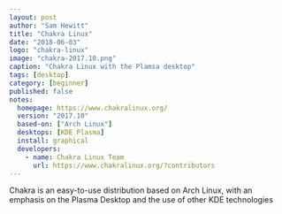 ```yaml
---
layout: post
author: "Sam Hewitt"
title: "Chakra Linux"
date: "2018-06-03"
logo: "chakra-linux"
image: "chakra-2017.10.png"
caption: "Chakra Linux with the Plamsa desktop"
tags: [desktop]
category: [beginner]
published: false
notes:
  homepage: https://www.chakralinux.org/
  version: "2017.10"
  based-on: ["Arch Linux"]
  desktops: [KDE Plasma]
  install: graphical
  developers:
    - name: Chakra Linux Team
      url: https://www.chakralinux.org/?contributors
---
```


Chakra is an easy-to-use distribution based on Arch Linux, with an emphasis on the Plasma Desktop and the use of other KDE technologies